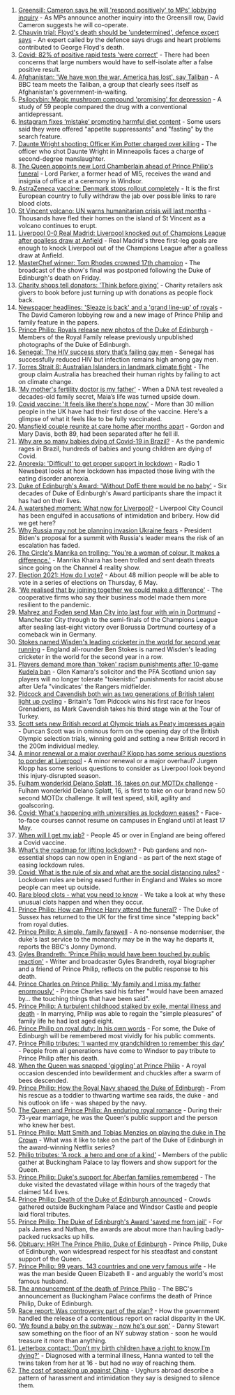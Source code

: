 1. [Greensill: Cameron says he will 'respond positively' to MPs' lobbying inquiry](https://www.bbc.co.uk/news/uk-politics-56754210) - As MPs announce another inquiry into the Greensill row, David Cameron suggests he will co-operate.
2. [Chauvin trial: Floyd's death should be 'undetermined', defence expert says](https://www.bbc.co.uk/news/world-us-canada-56753298) - An expert called by the defence says drugs and heart problems contributed to George Floyd's death.
3. [Covid: 82% of positive rapid tests 'were correct'](https://www.bbc.co.uk/news/health-56750460) - There had been concerns that large numbers would have to self-isolate after a false positive result.
4. [Afghanistan: 'We have won the war, America has lost', say Taliban](https://www.bbc.co.uk/news/world-asia-56747158) - A BBC team meets the Taliban, a group that clearly sees itself as Afghanistan's government-in-waiting.
5. [Psilocybin: Magic mushroom compound 'promising' for depression](https://www.bbc.co.uk/news/health-56745139) - A study of 59 people compared the drug with a conventional antidepressant.
6. [Instagram fixes ‘mistake’ promoting harmful diet content](https://www.bbc.co.uk/news/technology-56750088) - Some users said they were offered "appetite suppressants" and "fasting" by the search feature.
7. [Daunte Wright shooting: Officer Kim Potter charged over killing](https://www.bbc.co.uk/news/world-us-canada-56752821) - The officer who shot Daunte Wright in Minneapolis faces a charge of second-degree manslaughter.
8. [The Queen appoints new Lord Chamberlain ahead of Prince Philip's funeral](https://www.bbc.co.uk/news/uk-56752755) - Lord Parker, a former head of MI5, receives the wand and insignia of office at a ceremony in Windsor.
9. [AstraZeneca vaccine: Denmark stops rollout completely](https://www.bbc.co.uk/news/world-europe-56744474) - It is the first European country to fully withdraw the jab over possible links to rare blood clots.
10. [St Vincent volcano: UN warns humanitarian crisis will last months](https://www.bbc.co.uk/news/world-latin-america-56754885) - Thousands have fled their homes on the island of St Vincent as a volcano continues to erupt.
11. [Liverpool 0-0 Real Madrid: Liverpool knocked out of Champions League after goalless draw at Anfield](https://www.bbc.co.uk/sport/football/56738030) - Real Madrid's three first-leg goals are enough to knock Liverpool out of the Champions League after a goalless draw at Anfield.
12. [MasterChef winner: Tom Rhodes crowned 17th champion](https://www.bbc.co.uk/news/entertainment-arts-56753806) - The broadcast of the show's final was postponed following the Duke of Edinburgh's death on Friday.
13. [Charity shops tell donators: 'Think before giving'](https://www.bbc.co.uk/news/business-56746310) - Charity retailers ask givers to book before just turning up with donations as people flock back.
14. [Newspaper headlines: 'Sleaze is back' and a 'grand line-up' of royals](https://www.bbc.co.uk/news/blogs-the-papers-56754605) - The David Cameron lobbying row and a new image of Prince Philip and family feature in the papers.
15. [Prince Philip: Royals release new photos of the Duke of Edinburgh](https://www.bbc.co.uk/news/uk-56753327) - Members of the Royal Family release previously unpublished photographs of the Duke of Edinburgh.
16. [Senegal: The HIV success story that’s failing gay men](https://www.bbc.co.uk/news/world-africa-56751289) - Senegal has successfully reduced HIV but infection remains high among gay men.
17. [Torres Strait 8: Australian Islanders in landmark climate fight](https://www.bbc.co.uk/news/world-australia-56741961) - The group claim Australia has breached their human rights by failing to act on climate change.
18. ['My mother's fertility doctor is my father'](https://www.bbc.co.uk/news/world-us-canada-56726000) - When a DNA test revealed a decades-old family secret, Maia’s life was turned upside down.
19. [Covid vaccine: 'It feels like there's hope now'](https://www.bbc.co.uk/news/health-56748827) - More than 30 million people in the UK have had their first dose of the vaccine. Here's a glimpse of what it feels like to be fully vaccinated.
20. [Mansfield couple reunite at care home after months apart](https://www.bbc.co.uk/news/uk-england-nottinghamshire-56751700) - Gordon and Mary Davis, both 89, had been separated after he fell ill.
21. [Why are so many babies dying of Covid-19 in Brazil?](https://www.bbc.co.uk/news/world-latin-america-56696907) - As the pandemic rages in Brazil, hundreds of babies and young children are dying of Covid.
22. [Anorexia: 'Difficult' to get proper support in lockdown](https://www.bbc.co.uk/news/newsbeat-56689670) - Radio 1 Newsbeat looks at how lockdown has impacted those living with the eating disorder anorexia.
23. [Duke of Edinburgh's Award: 'Without DofE there would be no baby'](https://www.bbc.co.uk/news/uk-56734327) - Six decades of Duke of Edinburgh's Award participants share the impact it has had on their lives.
24. [A watershed moment: What now for Liverpool?](https://www.bbc.co.uk/news/uk-56679807) - Liverpool City Council has been engulfed in accusations of intimidation and bribery. How did we get here?
25. [Why Russia may not be planning invasion Ukraine fears](https://www.bbc.co.uk/news/world-europe-56746144) - President Biden's proposal for a summit with Russia's leader means the risk of an escalation has faded.
26. [The Circle's Manrika on trolling: 'You're a woman of colour. It makes a difference.'](https://www.bbc.co.uk/news/newsbeat-56747017) - Manrika Khaira has been trolled and sent death threats since going on the Channel 4 reality show.
27. [Election 2021: How do I vote?](https://www.bbc.co.uk/news/uk-politics-56581106) - About 48 million people will be able to vote in a series of elections on Thursday, 6 May.
28. ['We realised that by joining together we could make a difference'](https://www.bbc.co.uk/news/business-56723182) - The cooperative firms who say their business model made them more resilient to the pandemic.
29. [Mahrez and Foden send Man City into last four with win in Dortmund](https://www.bbc.co.uk/sport/football/56736853) - Manchester City through to the semi-finals of the Champions League after sealing last-eight victory over Borussia Dortmund courtesy of a comeback win in Germany.
30. [Stokes named Wisden's leading cricketer in the world for second year running](https://www.bbc.co.uk/sport/cricket/56750141) - England all-rounder Ben Stokes is named Wisden's leading cricketer in the world for the second year in a row.
31. [Players demand more than 'token' racism punishments after 10-game Kudela ban](https://www.bbc.co.uk/sport/football/56753791) - Glen Kamara's solicitor and the PFA Scotland union say players will no longer tolerate "tokenistic" punishments for racist abuse after Uefa "vindicates' the Rangers midfielder.
32. [Pidcock and Cavendish both win as two generations of British talent light up cycling](https://www.bbc.co.uk/sport/cycling/56735384) - Britain's Tom Pidcock wins his first race for Ineos Grenadiers, as Mark Cavendish takes his third stage win at the Tour of Turkey.
33. [Scott sets new British record at Olympic trials as Peaty impresses again](https://www.bbc.co.uk/sport/swimming/56754244) - Duncan Scott was in ominous form on the opening day of the British Olympic selection trials, winning gold and setting a new British record in the 200m individual medley.
34. [A minor renewal or a major overhaul? Klopp has some serious questions to ponder at Liverpool](https://www.bbc.co.uk/sport/football/56754785) - A minor renewal or a major overhaul? Jurgen Klopp has some serious questions to consider as Liverpool look beyond this injury-disrupted season.
35. [Fulham wonderkid Delano Splatt, 16, takes on our MOTDx challenge](https://www.bbc.co.uk/sport/av/football/56740409) - Fulham wonderkid Delano Splatt, 16, is first to take on our brand new 50 second MOTDx challenge. It will test speed, skill, agility and goalscoring.
36. [Covid: What's happening with universities as lockdown eases?](https://www.bbc.co.uk/news/explainers-52753913) - Face-to-face courses cannot resume on campuses in England until at least 17 May.
37. [When will I get my jab?](https://www.bbc.co.uk/news/health-55045639) - People 45 or over in England are being offered a Covid vaccine.
38. [What's the roadmap for lifting lockdown?](https://www.bbc.co.uk/news/explainers-52530518) - Pub gardens and non-essential shops can now open in England - as part of the next stage of easing lockdown rules.
39. [Covid: What is the rule of six and what are the social distancing rules?](https://www.bbc.co.uk/news/uk-51506729) - Lockdown rules are being eased further in England and Wales so more people can meet up outside.
40. [Rare blood clots - what you need to know](https://www.bbc.co.uk/news/health-56674796) - We take a look at why these unusual clots happen and when they occur.
41. [Prince Philip: How can Prince Harry attend the funeral?](https://www.bbc.co.uk/news/uk-56709506) - The Duke of Sussex has returned to the UK for the first time since "stepping back" from royal duties.
42. [Prince Philip: A simple, family farewell](https://www.bbc.co.uk/news/56708741) - A no-nonsense moderniser, the duke's last service to the monarchy may be in the way he departs it, reports the BBC's Jonny Dymond.
43. [Gyles Brandreth: 'Prince Philip would have been touched by public reaction'](https://www.bbc.co.uk/news/uk-56703415) - Writer and broadcaster Gyles Brandreth, royal biographer and a friend of Prince Philip, reflects on the public response to his death.
44. [Prince Charles on Prince Philip: 'My family and I miss my father enormously'](https://www.bbc.co.uk/news/uk-56704809) - Prince Charles said his father "would have been amazed by... the touching things that have been said".
45. [Prince Philip: A turbulent childhood stalked by exile, mental illness and death](https://www.bbc.co.uk/news/uk-56690270) - In marrying, Philip was able to regain the "simple pleasures" of family life he had lost aged eight.
46. [Prince Philip on royal duty: In his own words](https://www.bbc.co.uk/news/uk-42003216) - For some, the Duke of Edinburgh will be remembered most vividly for his public comments.
47. [Prince Philip tributes: 'I wanted my grandchildren to remember this day'](https://www.bbc.co.uk/news/uk-56703427) - People from all generations have come to Windsor to pay tribute to Prince Philip after his death.
48. [When the Queen was snapped 'giggling' at Prince Philip](https://www.bbc.co.uk/news/in-pictures-56242398) - A royal occasion descended into bewilderment and chuckles after a swarm of bees descended.
49. [Prince Philip: How the Royal Navy shaped the Duke of Edinburgh](https://www.bbc.co.uk/news/uk-10266717) - From his rescue as a toddler to thwarting wartime sea raids, the duke - and his outlook on life - was shaped by the navy.
50. [The Queen and Prince Philip: An enduring royal romance](https://www.bbc.co.uk/news/uk-56252745) - During their 73-year marriage, he was the Queen's public support and the person who knew her best.
51. [Prince Philip: Matt Smith and Tobias Menzies on playing the duke in The Crown](https://www.bbc.co.uk/news/entertainment-arts-56168336) - What was it like to take on the part of the Duke of Edinburgh in the award-winning Netflix series?
52. [Philip tributes: 'A rock, a hero and one of a kind'](https://www.bbc.co.uk/news/uk-56695307) - Members of the public gather at Buckingham Palace to lay flowers and show support for the Queen.
53. [Prince Philip: Duke's support for Aberfan families remembered](https://www.bbc.co.uk/news/uk-wales-44971042) - The duke visited the devastated village within hours of the tragedy that claimed 144 lives.
54. [Prince Philip: Death of the Duke of Edinburgh announced](https://www.bbc.co.uk/news/in-pictures-56692965) - Crowds gathered outside Buckingham Palace and Windsor Castle and people laid floral tributes.
55. [Prince Philip: The Duke of Edinburgh's Award 'saved me from jail'](https://www.bbc.co.uk/news/uk-56301207) - For pals James and Nathan, the awards are about more than hauling badly-packed rucksacks up hills.
56. [Obituary: HRH The Prince Philip, Duke of Edinburgh](https://www.bbc.co.uk/news/uk-10224525) - Prince Philip, Duke of Edinburgh, won widespread respect for his steadfast and constant support of the Queen.
57. [Prince Philip: 99 years, 143 countries and one very famous wife](https://www.bbc.co.uk/news/uk-42651950) - He was the man beside Queen Elizabeth II - and arguably the world's most famous husband.
58. [The announcement of the death of Prince Philip](https://www.bbc.co.uk/news/uk-21927210) - The BBC's announcement as Buckingham Palace confirms the death of Prince Philip, Duke of Edinburgh.
59. [Race report: Was controversy part of the plan?](https://www.bbc.co.uk/news/uk-politics-56578839) - How the government handled the release of a contentious report on racial disparity in the UK.
60. ['We found a baby on the subway - now he's our son'](https://www.bbc.co.uk/news/stories-56409764) - Danny Stewart saw something on the floor of an NY subway station - soon he would treasure it more than anything.
61. [Letterbox contact: ‘Don’t my birth children have a right to know I’m dying?'](https://www.bbc.co.uk/news/stories-56576285) - Diagnosed with a terminal illness, Hanna wanted to tell the twins taken from her at 16 - but had no way of reaching them.
62. [The cost of speaking up against China](https://www.bbc.co.uk/news/world-asia-china-56563449) - Uyghurs abroad describe a pattern of harassment and intimidation they say is designed to silence them.
